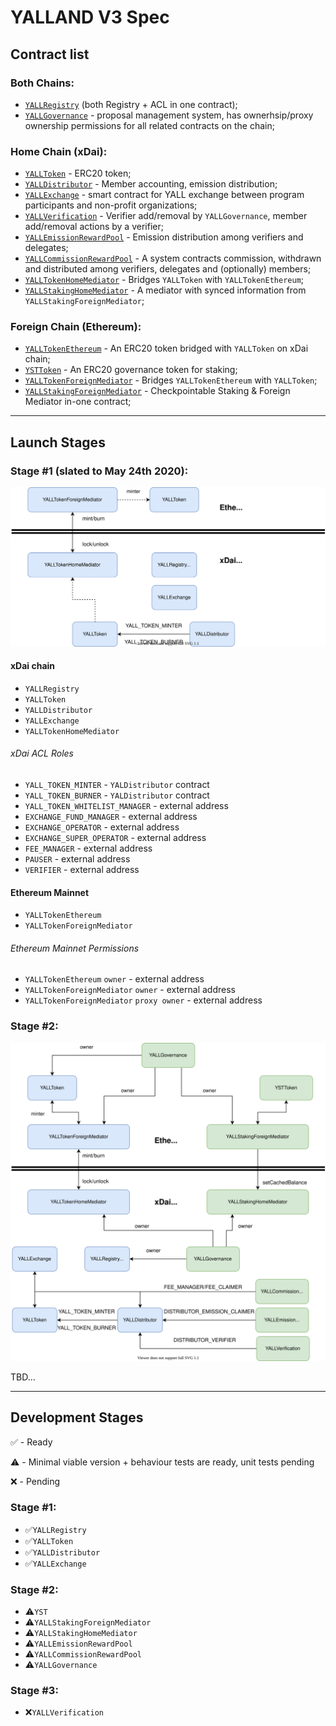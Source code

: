 # YALLAND V3 Spec

## Contract list

### Both Chains:
* [`YALLRegistry`](./YALLRegistry.md) (both Registry + ACL in one contract);
* [`YALLGovernance`](./YALLGovernance.md) - proposal management system, has ownerhsip/proxy ownership permissions for all related contracts on the chain;

### Home Chain (xDai):
* [`YALLToken`](./YALLToken.md) - ERC20 token;
* [`YALLDistributor`](./YALLDistributor.md) - Member accounting, emission distribution;
* [`YALLExchange`](./YALLExchange.md) - smart contract for YALL exchange between program participants and non-profit organizations;
* [`YALLVerification`](./YALLVerification.md) - Verifier add/removal by `YALLGovernance`, member add/removal actions by a verifier;
* [`YALLEmissionRewardPool`](./YALLEmissionRewardPool.md) - Emission distribution among verifiers and delegates;
* [`YALLCommissionRewardPool`](./YALLCommissionRewardPool.md) - A system contracts commission, withdrawn and distributed among verifiers, delegates and (optionally) members;
* [`YALLTokenHomeMediator`](./YALLTokenMediators.md) - Bridges `YALLToken` with `YALLTokenEthereum`;
* [`YALLStakingHomeMediator`](./YALLStakingHomeMediator.md) - A mediator with synced information from `YALLStakingForeignMediator`;

### Foreign Chain (Ethereum):
* [`YALLTokenEthereum`](./YALLTokenEthereum.md) - An ERC20 token bridged with `YALLToken` on xDai chain;
* [`YSTToken`](./YSTToken.md) - An ERC20 governance token for staking;
* [`YALLTokenForeignMediator`](./YALLTokenMediators.md) - Bridges `YALLTokenEthereum` with `YALLToken`;
* [`YALLStakingForeignMediator`](./YALLStakingForeignMediator.md) - Checkpointable Staking & Foreign Mediator in-one contract;

--------
## Launch Stages
### Stage #1 (slated to May 24th 2020):

![Stage #1 Deployment](../images/deployment-stage-1.svg)

#### xDai chain

* `YALLRegistry`
* `YALLToken`
* `YALLDistributor`
* `YALLExchange`
* `YALLTokenHomeMediator`

###### xDai ACL Roles
* `YALL_TOKEN_MINTER` - `YALDistributor` contract
* `YALL_TOKEN_BURNER` - `YALDistributor` contract
* `YALL_TOKEN_WHITELIST_MANAGER` - external address
* `EXCHANGE_FUND_MANAGER` - external address
* `EXCHANGE_OPERATOR` - external address
* `EXCHANGE_SUPER_OPERATOR` - external address
* `FEE_MANAGER` - external address
* `PAUSER` - external address
* `VERIFIER` - external address

#### Ethereum Mainnet

* `YALLTokenEthereum`
* `YALLTokenForeignMediator`

###### Ethereum Mainnet Permissions
* `YALLTokenEthereum` `owner` - external address
* `YALLTokenForeignMediator` `owner` - external address
* `YALLTokenForeignMediator` `proxy owner` - external address

### Stage #2:
![Stage #2 Deployment](../images/deployment-stage-2.svg)

TBD...

--------
## Development Stages
✅ - Ready

⚠️ - Minimal viable version + behaviour tests are ready, unit tests pending

❌ - Pending

### Stage #1:

* ✅`YALLRegistry`
* ✅`YALLToken`
* ✅`YALLDistributor`
* ✅`YALLExchange`

### Stage #2:

* ⚠️`YST`
* ⚠️`YALLStakingForeignMediator`
* ⚠️`YALLStakingHomeMediator`
* ⚠️`YALLEmissionRewardPool`
* ⚠️`YALLCommissionRewardPool`
* ⚠️`YALLGovernance`

### Stage #3:

* ❌`YALLVerification`
